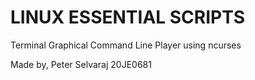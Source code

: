 
# LINUX ESSENTIAL SCRIPTS
Terminal Graphical Command Line Player using ncurses

Made by,
Peter Selvaraj
20JE0681